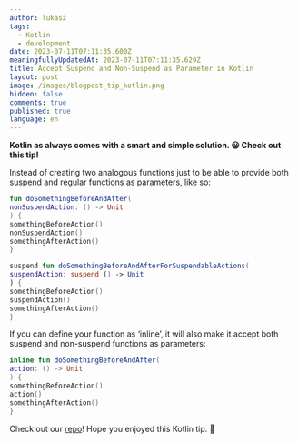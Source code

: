 ```yaml
---
author: lukasz
tags:
  - Kotlin
  - development
date: 2023-07-11T07:11:35.600Z
meaningfullyUpdatedAt: 2023-07-11T07:11:35.629Z
title: Accept Suspend and Non-Suspend as Parameter in Kotlin
layout: post
image: /images/blogpost_tip_kotlin.png
hidden: false
comments: true
published: true
language: en
---
```

**Kotlin as always comes with a smart and simple solution. 😀 Check out this tip!**

<InstagramEmbed url='https://www.instagram.com/p/Ca4pOETg38k/' />

Instead of creating two analogous functions just to be able to provide both suspend and regular functions as parameters, like so:

```kotlin
fun doSomethingBeforeAndAfter(
nonSuspendAction: () -> Unit
) {
somethingBeforeAction()
nonSuspendAction()
somethingAfterAction()
}

suspend fun doSomethingBeforeAndAfterForSuspendableActions(
suspendAction: suspend () -> Unit
) {
somethingBeforeAction()
suspendAction()
somethingAfterAction()
}
```

If you can define your function as ‘inline’, it will also make it accept both suspend and non-suspend functions as parameters:

```kotlin
inline fun doSomethingBeforeAndAfter(
action: () -> Unit
) {
somethingBeforeAction()
action()
somethingAfterAction()
}
```

Check out our [repo](https://github.com/bright/dev-tips/blob/main/kotlin/AcceptSuspendAndNonSuspendAsParameter.kt)! Hope you enjoyed this Kotlin tip. 🙂